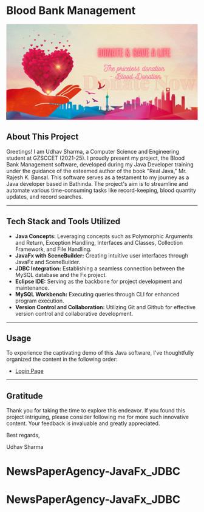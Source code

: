 # Blood Bank Management

![Donate Save a life](./assets/Donate%20%20Save%20a%20life.webp)

## About This Project

Greetings! I am Udhav Sharma, a Computer Science and Engineering student at GZSCCET (2021-25). I proudly present my project, the Blood Bank Management software, developed during my Java Developer training under the guidance of the esteemed author of the book "Real Java," Mr. Rajesh K. Bansal. This software serves as a testament to my journey as a Java developer based in Bathinda. The project's aim is to streamline and automate various time-consuming tasks like record-keeping, blood quantity updates, and record searches.

---

## Tech Stack and Tools Utilized

* **Java Concepts:** Leveraging concepts such as Polymorphic Arguments and Return, Exception Handling, Interfaces and Classes, Collection Framework, and File Handling.
* **JavaFx with SceneBuilder:** Creating intuitive user interfaces through JavaFx and SceneBuilder.
* **JDBC Integration:** Establishing a seamless connection between the MySQL database and the Fx project.
* **Eclipse IDE:** Serving as the backbone for project development and maintenance.
* **MySQL Workbench:** Executing queries through CLI for enhanced program execution.
* **Version Control and Collaboration:** Utilizing Git and Github for effective version control and collaborative development.

---

## Usage

To experience the captivating demo of this Java software, I've thoughtfully organized the content in the following order:

* [Login Page](./Page1.md)

---

## Gratitude

Thank you for taking the time to explore this endeavor. If you found this project intriguing, please consider following me for more such innovative content. Your feedback is invaluable and greatly appreciated.

Best regards,

Udhav Sharma
# NewsPaperAgency-JavaFx_JDBC
# NewsPaperAgency-JavaFx_JDBC
